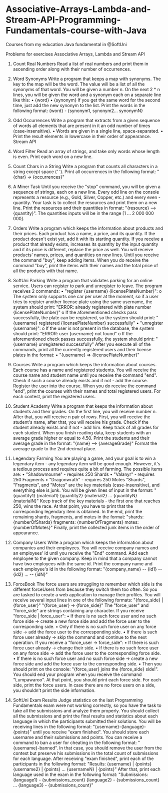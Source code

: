 # Associative-Arrays-Lambda-and-Stream-API-Programming-Fundamentals-course-with-Java
Courses from my education Java fundamental  in @SoftUni

Problems for exercises Associative Arrays, Lambda and Stream API
1.	Count Real Numbers
Read a list of real numbers and print them in ascending order along with their number of occurrences.
2.	Word Synonyms
Write a program that keeps a map with synonyms. The key to the map will be the word. The value will be a list of all the synonyms of that word. You will be given a number n. On the next 2 * n lines, you will be given the word and a synonym each on a separate line like this:
•	{word}
•	{synonym}
If you get the same word for the second time, just add the new synonym to the list. 
Print the words in the following format:
{word} - {synonym1, synonym2… synonymN}
3.	Odd Occurrences
Write a program that extracts from a given sequence of words all elements that are present in it an odd number of times (case-insensitive).
•	Words are given in a single line, space-separated.
•	Print the result elements in lowercase in their order of appearance.
Stream API
4.	Word Filter
Read an array of strings, and take only words whose length is even. Print each word on a new line.

01.	Count Chars in a String
Write a program that counts all characters in a string except space (' ').
Print all occurrences in the following format:
"{char} -> {occurrences}"
02.	A Miner Task
Until you receive the "stop" command, you will be given a sequence of strings, each on a new line. Every odd line on the console represents a resource (e.g., Gold, Silver, Copper, etc.) and every even - quantity. Your task is to collect the resources and print them on a new line.
Print the resources and their quantities in format: "{resource} –> {quantity}".
The quantities inputs will be in the range [1 … 2 000 000 000].
03.	Orders
Write a program which keeps the information about products and their prices. Each product has a name, a price, and its quantity. If the product doesn't exist yet, add it with its starting quantity.
If you receive a product that already exists, increases its quantity by the input quantity and if its price is different, replace the price as well.
You will receive products' names, prices, and quantities on new lines. Until you receive the command "buy", keep adding items. When you do receive the command "buy", print the items with their names and the total price of all the products with that name. 

04.	SoftUni Parking
Write a program that validates parking for an online service. Users can register to park and unregister to leave.
The program receives 2 commands:
•	"register {username} {licensePlateNumber}":
o	The system only supports one car per user at the moment, so if a user tries to register another license plate using the same username, the system should print:
"ERROR: already registered with plate number {licensePlateNumber}"
o	If the aforementioned checks pass successfully, the plate can be registered, so the system should print:
"{username} registered {licensePlateNumber} successfully"
•	"unregister {username}":
o	If the user is not present in the database, the system should print:
"ERROR: user {username} not found"
o	If the aforementioned check passes successfully, the system should print:
"{username} unregistered successfully"
After you execute all of the commands, print all the currently registered users and their license plates in the format:
•	"{username} => {licensePlateNumber}"

05.	Courses
Write a program which keeps the information about courses. Each course has a name and registered students.
You will receive the course name and student name until you receive the command "end". Check if such a course already exists and if not - add the course. Register the user into the course. When you do receive the command "end", print the courses with their names and total registered users. For each contest, print the registered users.
06.	Student Academy
Write a program that keeps the information about students and their grades.
On the first line, you will receive number n. After that, you will receive n pair of rows. First, you will receive the student's name, after that, you will receive his grade. Check if the student already exists and if not - add him. Keep track of all grades for each student.
When you finish reading data, keep students with an average grade higher or equal to 4.50. 
Print the students and their average grade in the format:
"{name} –> {averageGrade}"
Format the average grade to the 2nd decimal place.
07.	Legendary Farming
You are playing a game, and your goal is to win a legendary item - any legendary item will be good enough. However, it's a tedious process and requires quite a bit of farming. The possible items are:
•	"Shadowmourne" - requires 250 Shards
•	"Valanyr" - requires 250 Fragments
•	"Dragonwrath" - requires 250 Motes
"Shards", "Fragments", and "Motes" are the key materials 	(case-insensitive), and everything else is junk. 
You will be given lines of input in the format: 
"{quantity1} {material1} {quantity2} {material2} … {quantityN} {materialN}"
Keep track of the key materials - the first one that reaches 250, wins the race. At that point, you have to print that the corresponding legendary item is obtained. 
In the end, print the remaining shards, fragments, and motes in the format:
"shards: {numberOfShards}
fragments: {numberOfFragments}
motes: {numberOfMotes}"
Finally, print the collected junk items in the order of appearance.

08.	Company Users
Write a program which keeps the information about companies and their employees.
You will receive company names and an employees' id until you receive the "End" command. Add each employee to the given company. Keep in mind that a company cannot have two employees with the same id.
Print the company name and each employee's id in the following format:
"{company_name}
-- {id1}
-- {id2}
…
-- {idN}"
09.	ForceBook
The force users are struggling to remember which side is the different forceUsers from because they switch them too often. So you are tasked to create a web application to manage their profiles. 
You will receive several input lines in one of the following formats:
"{force_side} | {force_user}"
"{force_user} -> {force_side}"
The "force_user" and "force_side" are strings containing any character. 
If you receive "force_side | force_user":
•	If there is no such force user and no such force side -> create a new force side and add the force user to the corresponding side.
•	Only if there is no such force user on any force side -> add the force user to the corresponding side. 
•	If there is such force user already -> skip the command and continue to the next operation.
If you receive a "force_user -> force_side":
•	If there is such force user already -> change their side. 
•	If there is no such force user on any force side -> add the force user to the corresponding force side.
•	If there is no such force user and no such force side -> create a new force side and add the force user to the corresponding side.
•	Then you should print on the console: "{force_user} joins the {force_side} side!".
You should end your program when you receive the command "Lumpawaroo". At that point, you should print each force side. For each side, print the force users.
In case there are no force users on a side, you shouldn't print the side information. 
10.	SoftUni Exam Results
Judge statistics on the last Programming Fundamentals exam were not working correctly, so you have the task to take all the submissions and analyze them properly. You should collect all the submissions and print the final results and statistics about each language in which the participants submitted their solutions.
You will be receiving lines in the following format: "{username}-{language}-{points}" until you receive "exam finished". You should store each username and their submissions and points. 
You can receive a command to ban a user for cheating in the following format: "{username}-banned". In that case, you should remove the user from the contest but preserve his submissions in the total count of submissions for each language.
After receiving "exam finished", print each of the participants in the following format:
"Results:
{username} | {points}
{username2} | {points}
…
{usernameN} | {points}"
After that, print each language used in the exam in the following format:
"Submissions:
{language1} - {submissions_count}
{language2} - {submissions_count}
…
{language3} - {submissions_count}"












